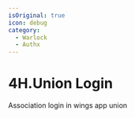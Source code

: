 ```yaml
---
isOriginal: true
icon: debug
category:
  - Warlock
  - Authx
---
```


# 4H.Union Login

Association login in wings app union
